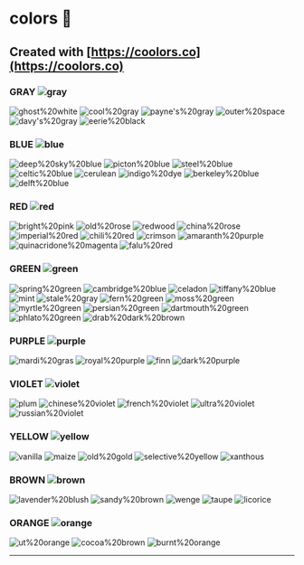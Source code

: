 # colors 🎨

## Created with [https://coolors.co](https://coolors.co)

<!-- ![NAME](https://img.shields.io/badge/NAME-%23333?style=for-the-badge&label=%23HEX&labelColor=%23HEX) -->

### GRAY ![gray](https://placehold.co/20x20/gray/gray.png)

![ghost%20white](https://img.shields.io/badge/ghost%20white-%23333?style=for-the-badge&label=%23f8f8ff&labelColor=%23f8f8ff)
![cool%20gray](https://img.shields.io/badge/cool%20gray-%23333?style=for-the-badge&label=%237e7f9a&labelColor=%237e7f9a)
![payne's%20gray](https://img.shields.io/badge/payne's%20gray-%23333?style=for-the-badge&label=%235e6572&labelColor=%235e6572)
![outer%20space](https://img.shields.io/badge/outer%20space-%23333?style=for-the-badge&label=%23464f51&labelColor=%23464f51)
![davy's%20gray](https://img.shields.io/badge/davy's%20gray-%23333?style=for-the-badge&label=%234e4b5c&labelColor=%234e4b5c)
![eerie%20black](https://img.shields.io/badge/eerie%20black-%23333?style=for-the-badge&label=%231c2321&labelColor=%231c2321)

<!-- ![NAME](https://img.shields.io/badge/NAME-%23333?style=for-the-badge&label=%23HEX&labelColor=%23HEX) -->

### BLUE ![blue](https://placehold.co/20x20/blue/blue.png)

![deep%20sky%20blue](https://img.shields.io/badge/deep%20sky%20blue-%23333?style=for-the-badge&label=%2300bbf9&labelColor=%2300bbf9)
![picton%20blue](https://img.shields.io/badge/picton%20blue-%23333?style=for-the-badge&label=%2300ABE7&labelColor=%2300ABE7)
![steel%20blue](https://img.shields.io/badge/steel%20blue-%23333?style=for-the-badge&label=%234381c1&labelColor=%234381c1)
![celtic%20blue](https://img.shields.io/badge/celtic%20blue-%23333?style=for-the-badge&label=%23276fbf&labelColor=%23276fbf)
![cerulean](https://img.shields.io/badge/Cerulean-%23333?style=for-the-badge&label=%230081AF&labelColor=%230081AF)
![indigo%20dye](https://img.shields.io/badge/indigo%20dye-%23333?style=for-the-badge&label=%232b4162&labelColor=%232b4162)
![berkeley%20blue](https://img.shields.io/badge/berkeley%20blue-%23333?style=for-the-badge&label=%2312355b&labelColor=%2312355b)
![delft%20blue](https://img.shields.io/badge/delft%20blue-%23333?style=for-the-badge&label=%23183059&labelColor=%23183059)

<!-- ![NAME](https://img.shields.io/badge/NAME-%23333?style=for-the-badge&label=%23HEX&labelColor=%23HEX) -->

### RED ![red](https://placehold.co/20x20/red/red.png)

![bright%20pink](https://img.shields.io/badge/bright%20pink-%23333?style=for-the-badge&label=%23ef626c&labelColor=%23ef626c)
![old%20rose](https://img.shields.io/badge/old%20rose-%23333?style=for-the-badge&label=%23bd6b73&labelColor=%23bd6b73)
![redwood](https://img.shields.io/badge/redwood-%23333?style=for-the-badge&label=%23af5b5b&labelColor=%23af5b5b)
![china%20rose](https://img.shields.io/badge/china%20rose-%23333?style=for-the-badge&label=%23aa6373&labelColor=%23aa6373)
![imperial%20red](https://img.shields.io/badge/imperial%20red-%23333?style=for-the-badge&label=%23f03a47&labelColor=%23f03a47)
![chili%20red](https://img.shields.io/badge/chili%20red-%23333?style=for-the-badge&label=%23E03616&labelColor=%23E03616)
![crimson](https://img.shields.io/badge/crimson-%23333?style=for-the-badge&label=%23d72638&labelColor=%23d72638)
![amaranth%20purple](https://img.shields.io/badge/amaranth%20purple-%23333?style=for-the-badge&label=%23a30b37&labelColor=%23a30b37)
![quinacridone%20magenta](https://img.shields.io/badge/quinacridone%20magenta-%23333?style=for-the-badge&label=%23993955&labelColor=%23993955)
![falu%20red](https://img.shields.io/badge/falu%20red-%23333?style=for-the-badge&label=%23721817&labelColor=%23721817)

<!-- ![NAME](https://img.shields.io/badge/NAME-%23333?style=for-the-badge&label=%23HEX&labelColor=%23HEX) -->

### GREEN ![green](https://placehold.co/20x20/green/green.png)

![spring%20green](https://img.shields.io/badge/spring%20green-%23333?style=for-the-badge&label=%2304f06a&labelColor=%2304f06a)
![cambridge%20blue](https://img.shields.io/badge/cambridge%20blue-%23333?style=for-the-badge&label=%239dcbba&labelColor=%239dcbba)
![celadon](https://img.shields.io/badge/celadon-%23333?style=for-the-badge&label=%23abebd2&labelColor=%23abebd2)
![tiffany%20blue](https://img.shields.io/badge/tiffany%20blue-%23333?style=for-the-badge&label=%2384dccf&labelColor=%2384dccf)
![mint](https://img.shields.io/badge/mint-%23333?style=for-the-badge&label=%234fb477&labelColor=%234fb477)
![stale%20gray](https://img.shields.io/badge/stale%20gray-%23333?style=for-the-badge&label=%236D8A96&labelColor=%236D8A96)
![fern%20green](https://img.shields.io/badge/fern%20green-%23333?style=for-the-badge&label=%234f772d&labelColor=%234f772d)
![moss%20green](https://img.shields.io/badge/moss%20green-%23333?style=for-the-badge&label=%2390a955&labelColor=%2390a955)
![myrtle%20green](https://img.shields.io/badge/myrtle%20green-%23333?style=for-the-badge&label=%23508484&labelColor=%23508484)
![persian%20green](https://img.shields.io/badge/persian%20green-%23333?style=for-the-badge&label=%232a9d8f&labelColor=%232a9d8f)
![dartmouth%20green](https://img.shields.io/badge/dartmouth%20green-%23333?style=for-the-badge&label=%230b6e4f&labelColor=%230b6e4f)
![phlato%20green](https://img.shields.io/badge/phlato%20green-%23333?style=for-the-badge&label=%23123524&labelColor=%23123524)
![drab%20dark%20brown](https://img.shields.io/badge/drab%20dark%20brown-%23333?style=for-the-badge&label=%23313715&labelColor=%23313715)

<!-- ![NAME](https://img.shields.io/badge/NAME-%23333?style=for-the-badge&label=%23HEX&labelColor=%23HEX) -->

### PURPLE ![purple](https://placehold.co/20x20/purple/purple.png)

![mardi%20gras](https://img.shields.io/badge/mardi%20gras-%23333?style=for-the-badge&label=%23822e81&labelColor=%23822e81)
![royal%20purple](https://img.shields.io/badge/royal%20purple-%23333?style=for-the-badge&label=%237b4b94&labelColor=%237b4b94)
![finn](https://img.shields.io/badge/finn-%23333?style=for-the-badge&label=%23613f75&labelColor=%23613f75)
![dark%20purple](https://img.shields.io/badge/dark%20purple-%23333?style=for-the-badge&label=%23381d2a&labelColor=%23381d2a)

<!-- ![NAME](https://img.shields.io/badge/NAME-%23333?style=for-the-badge&label=%23HEX&labelColor=%23HEX) -->

### VIOLET ![violet](https://placehold.co/20x20/violet/violet.png)

![plum](https://img.shields.io/badge/plum-%23333?style=for-the-badge&label=%23ec9ded&labelColor=%23ec9ded)
![chinese%20violet](https://img.shields.io/badge/chinese%20violet-%23333?style=for-the-badge&label=%23925e78&labelColor=%23925e78)
![french%20violet](https://img.shields.io/badge/french%20violet-%23333?style=for-the-badge&label=%23731dd8&labelColor=%23731dd8)
![ultra%20violet](https://img.shields.io/badge/ultra%20violet-%23333?style=for-the-badge&label=%234e5283&labelColor=%234e5283)
![russian%20violet](https://img.shields.io/badge/russian%20violet-%23333?style=for-the-badge&label=%23392061&labelColor=%23392061)

<!-- ![NAME](https://img.shields.io/badge/NAME-%23333?style=for-the-badge&label=%23HEX&labelColor=%23HEX) -->

### YELLOW ![yellow](https://placehold.co/20x20/yellow/yellow.png)

![vanilla](https://img.shields.io/badge/vanilla-%23333?style=for-the-badge&label=%23f0f2a6&labelColor=%23f0f2a6)
![maize](https://img.shields.io/badge/maize-%23333?style=for-the-badge&label=%23fee440&labelColor=%23fee440)
![old%20gold](https://img.shields.io/badge/old%20gold-%23333?style=for-the-badge&label=%23e2c044&labelColor=%23e2c044)
![selective%20yellow](https://img.shields.io/badge/selective%20yellow-%23333?style=for-the-badge&label=%23FABC2A&labelColor=%23FABC2A)
![xanthous](https://img.shields.io/badge/xanthous-%23333?style=for-the-badge&label=%23f7b32b&labelColor=%23f7b32b)

<!-- ![NAME](https://img.shields.io/badge/NAME-%23333?style=for-the-badge&label=%23HEX&labelColor=%23HEX) -->

### BROWN ![brown](https://placehold.co/20x20/brown/brown.png)

![lavender%20blush](https://img.shields.io/badge/lavender%20blush-%23333?style=for-the-badge&label=%23f6e8ea&labelColor=%23f6e8ea)
![sandy%20brown](https://img.shields.io/badge/sandy%20brown-%23333?style=for-the-badge&label=%23ffa552&labelColor=%23ffa552)
![wenge](https://img.shields.io/badge/wenge-%23333?style=for-the-badge&label=%236d5959&labelColor=%236d5959)
![taupe](https://img.shields.io/badge/taupe-%23333?style=for-the-badge&label=%234a4238&labelColor=%234a4238)
![licorice](https://img.shields.io/badge/licorice-%23333?style=for-the-badge&label=%2322181c&labelColor=%2322181c)

<!-- ![NAME](https://img.shields.io/badge/NAME-%23333?style=for-the-badge&label=%23HEX&labelColor=%23HEX) -->

### ORANGE ![orange](https://placehold.co/20x20/orange/orange.png)

![ut%20orange](https://img.shields.io/badge/ut%20orange-%23333?style=for-the-badge&label=%23fb8b24&labelColor=%23fb8b24)
![cocoa%20brown](https://img.shields.io/badge/cocoa%20brown-%23333?style=for-the-badge&label=%23d16014&labelColor=%23d16014)
![burnt%20orange](https://img.shields.io/badge/burnt%20orange-%23333?style=for-the-badge&label=%23ba5624&labelColor=%23ba5624)

<!-- ![NAME](https://img.shields.io/badge/NAME-%23333?style=for-the-badge&label=%23HEX&labelColor=%23HEX) -->

---
